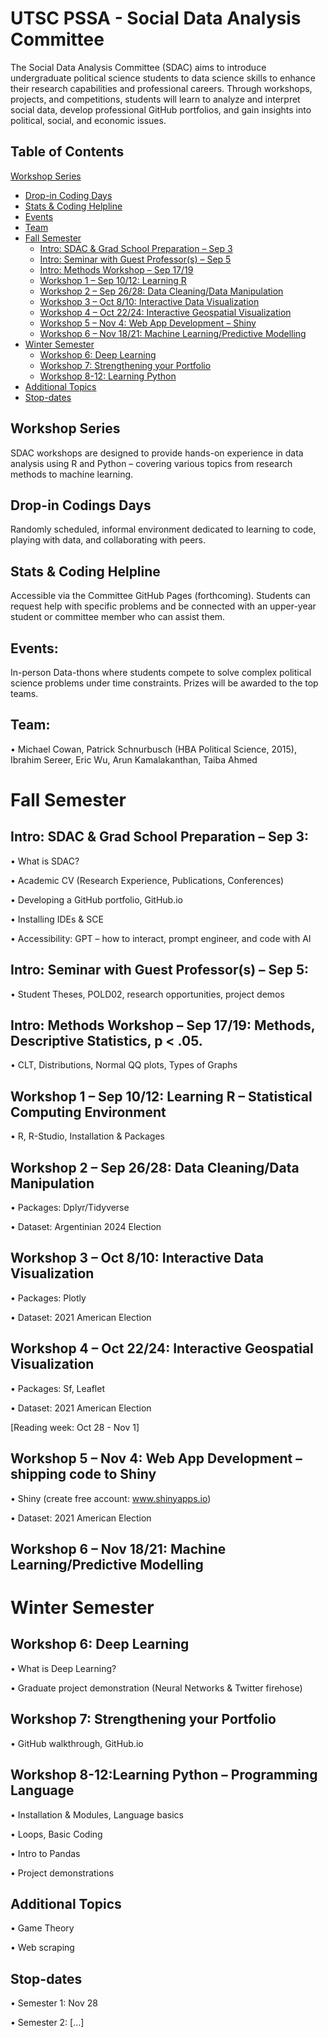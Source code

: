 # UTSC PSSA - Social Data Analysis Committee 
The Social Data Analysis Committee (SDAC) aims to introduce undergraduate political science students to data science skills to enhance their research capabilities and professional careers. Through workshops, projects, and competitions, students will learn to analyze and interpret social data, develop professional GitHub portfolios, and gain insights into political, social, and economic issues.

## Table of Contents

[Workshop Series](#workshop-series)
- [Drop-in Coding Days](#drop-in-coding-days)
- [Stats & Coding Helpline](#stats-coding-helpline)
- [Events](#events)
- [Team](#team)
- [Fall Semester](#fall-semester)
    - [Intro: SDAC & Grad School Preparation – Sep 3](#intro-sdac--grad-school-preparation--sep-3)
    - [Intro: Seminar with Guest Professor(s) – Sep 5](#intro-seminar-with-guest-professors--sep-5)
    - [Intro: Methods Workshop – Sep 17/19](#intro-methods-workshop--sep-1719)
    - [Workshop 1 – Sep 10/12: Learning R](#workshop-1--sep-1012-learning-r)
    - [Workshop 2 – Sep 26/28: Data Cleaning/Data Manipulation](#workshop-2--sep-2628-data-cleaningdata-manipulation)
    - [Workshop 3 – Oct 8/10: Interactive Data Visualization](#workshop-3--oct-810-interactive-data-visualization)
    - [Workshop 4 – Oct 22/24: Interactive Geospatial Visualization](#workshop-4--oct-2224-interactive-geospatial-visualization)
    - [Workshop 5 – Nov 4: Web App Development – Shiny](#workshop-5--nov-4-web-app-development--shiny)
    - [Workshop 6 – Nov 18/21: Machine Learning/Predictive Modelling](#workshop-6--nov-1821-machine-learningpredictive-modelling)
- [Winter Semester](#winter-semester)
    - [Workshop 6: Deep Learning](#workshop-6-deep-learning)
    - [Workshop 7: Strengthening your Portfolio](#workshop-7-strengthening-your-portfolio)
    - [Workshop 8-12: Learning Python](#workshop-8-12-learning-python)
- [Additional Topics](#additional-topics)
- [Stop-dates](#stop-dates)

## Workshop Series
SDAC workshops are designed to provide hands-on experience in data analysis using R and Python – covering various topics from research methods to machine learning.

## Drop-in Codings Days
Randomly scheduled, informal environment dedicated to learning to code, playing with data, and collaborating with peers.

## Stats & Coding Helpline
Accessible via the Committee GitHub Pages (forthcoming). Students can request help with specific problems and be connected with an upper-year student or committee member who can assist them.

## Events:
In-person Data-thons where students compete to solve complex political science problems under time constraints. Prizes will be awarded to the top teams.

## Team:
•	Michael Cowan, Patrick Schnurbusch (HBA Political Science, 2015), Ibrahim Sereer, Eric Wu, Arun Kamalakanthan, Taiba Ahmed

# Fall Semester
## Intro: SDAC & Grad School Preparation – Sep 3:
•	What is SDAC?

•	Academic CV (Research Experience, Publications, Conferences)

•	Developing a GitHub portfolio, GitHub.io

•	Installing IDEs & SCE

•	Accessibility: GPT – how to interact, prompt engineer, and code with AI

## Intro: Seminar with Guest Professor(s) – Sep 5: 
•	Student Theses, POLD02, research opportunities, project demos

## Intro: Methods Workshop – Sep 17/19: Methods, Descriptive Statistics, p < .05.
•	CLT, Distributions, Normal QQ plots, Types of Graphs

## Workshop 1 – Sep 10/12: Learning R – Statistical Computing Environment
•	R, R-Studio, Installation & Packages

## Workshop 2 – Sep 26/28: Data Cleaning/Data Manipulation
•	Packages: Dplyr/Tidyverse

•	Dataset: Argentinian 2024 Election

## Workshop 3 – Oct 8/10: Interactive Data Visualization
•	Packages: Plotly

•	Dataset: 2021 American Election

## Workshop 4 – Oct 22/24: Interactive Geospatial Visualization
•	Packages: Sf, Leaflet

•	Dataset: 2021 American Election

[Reading week: Oct 28 - Nov 1]

## Workshop 5 – Nov 4: Web App Development – shipping code to Shiny
•	Shiny (create free account: www.shinyapps.io)

•	Dataset: 2021 American Election

## Workshop 6 – Nov 18/21: Machine Learning/Predictive Modelling

# Winter Semester
## Workshop 6: Deep Learning
•	What is Deep Learning?

•	Graduate project demonstration (Neural Networks & Twitter firehose)

## Workshop 7: Strengthening your Portfolio
•	GitHub walkthrough, GitHub.io

## Workshop 8-12:Learning Python – Programming Language
• Installation & Modules, Language basics

•	Loops, Basic Coding

•	Intro to Pandas

•	Project demonstrations

## Additional Topics
•	Game Theory

•	Web scraping

## Stop-dates
•	Semester 1: Nov 28

•	Semester 2: […]
